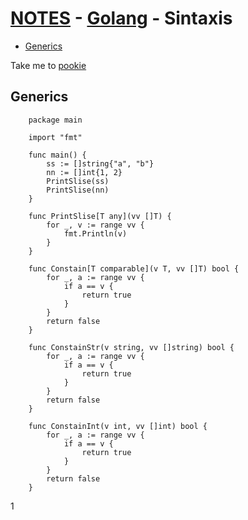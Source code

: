 # [NOTES](../README.md) - [Golang](../golang.md) - Sintaxis


- [Generics](genericse)

Take me to [pookie](#pookie)

## Generics


        package main

        import "fmt"

        func main() {
            ss := []string{"a", "b"}
            nn := []int{1, 2}
            PrintSlise(ss)
            PrintSlise(nn)
        }

        func PrintSlise[T any](vv []T) {
            for _, v := range vv {
                fmt.Println(v)
            }
        }

        func Constain[T comparable](v T, vv []T) bool {
            for _, a := range vv {
                if a == v {
                    return true
                }
            }
            return false
        }

        func ConstainStr(v string, vv []string) bool {
            for _, a := range vv {
                if a == v {
                    return true
                }
            }
            return false
        }

        func ConstainInt(v int, vv []int) bool {
            for _, a := range vv {
                if a == v {
                    return true
                }
            }
            return false
        }



<a name="pookie">1</a>